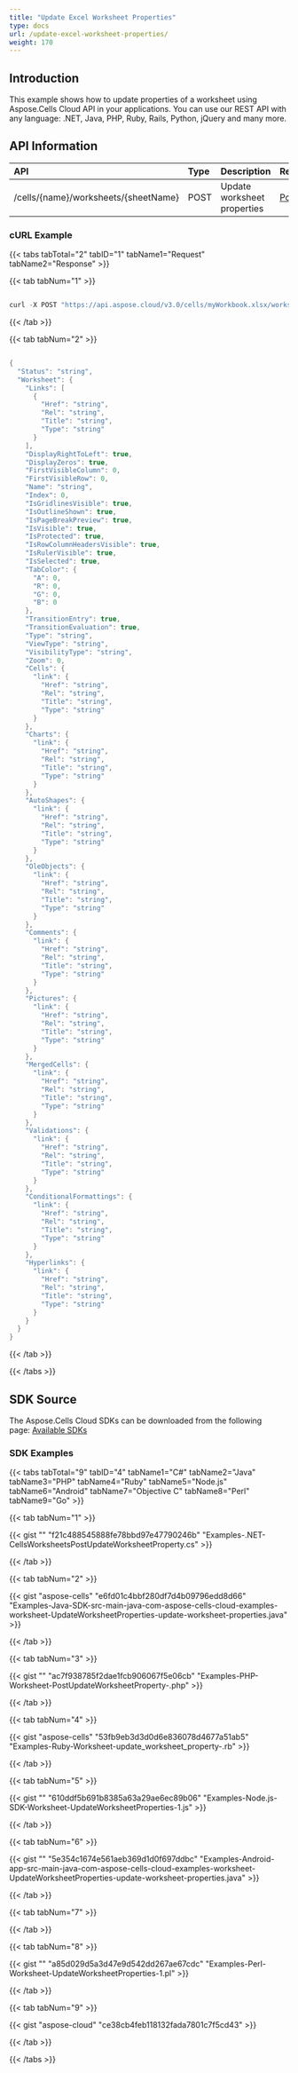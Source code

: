 ```yaml
---
title: "Update Excel Worksheet Properties"
type: docs
url: /update-excel-worksheet-properties/
weight: 170
---
```


## **Introduction**
This example shows how to update properties of a worksheet using Aspose.Cells Cloud API in your applications. You can use our REST API with any language: .NET, Java, PHP, Ruby, Rails, Python, jQuery and many more.
## **API Information**

|**API**|**Type**|**Description**|**Resource Link**|
| :- | :- | :- | :- |
|/cells/{name}/worksheets/{sheetName}|POST|Update worksheet properties|[PostUpdateWorksheetProperty](https://apireference.aspose.cloud/cells/#/Worksheets/PostUpdateWorksheetProperty)|
### **cURL Example**
{{< tabs tabTotal="2" tabID="1" tabName1="Request" tabName2="Response" >}}

{{< tab tabNum="1" >}}

```java

curl -X POST "https://api.aspose.cloud/v3.0/cells/myWorkbook.xlsx/worksheets/Sheet1" -H "accept: application/json" -H "Content-Type: application/json" -H "x-aspose-client: Containerize.Swagger" -d "{ \"Links\": [ { \"Href\": \"string\", \"Rel\": \"string\", \"Title\": \"string\", \"Type\": \"string\" } ], \"DisplayRightToLeft\": true, \"DisplayZeros\": true, \"FirstVisibleColumn\": 1, \"FirstVisibleRow\": 0, \"Name\": \"string\", \"Index\": 0, \"IsGridlinesVisible\": true, \"IsOutlineShown\": true, \"IsPageBreakPreview\": true, \"IsVisible\": true, \"IsProtected\": true, \"IsRowColumnHeadersVisible\": true, \"IsRulerVisible\": true, \"IsSelected\": true, \"TabColor\": { \"A\": 0, \"R\": 0, \"G\": 0, \"B\": 0 }, \"TransitionEntry\": true, \"TransitionEvaluation\": true, \"Type\": \"string\", \"ViewType\": \"string\", \"VisibilityType\": \"string\", \"Zoom\": 0, \"Cells\": { \"link\": { \"Href\": \"string\", \"Rel\": \"string\", \"Title\": \"string\", \"Type\": \"string\" } }, \"Charts\": { \"link\": { \"Href\": \"string\", \"Rel\": \"string\", \"Title\": \"string\", \"Type\": \"string\" } }, \"AutoShapes\": { \"link\": { \"Href\": \"string\", \"Rel\": \"string\", \"Title\": \"string\", \"Type\": \"string\" } }, \"OleObjects\": { \"link\": { \"Href\": \"string\", \"Rel\": \"string\", \"Title\": \"string\", \"Type\": \"string\" } }, \"Comments\": { \"link\": { \"Href\": \"string\", \"Rel\": \"string\", \"Title\": \"string\", \"Type\": \"string\" } }, \"Pictures\": { \"link\": { \"Href\": \"string\", \"Rel\": \"string\", \"Title\": \"string\", \"Type\": \"string\" } }, \"MergedCells\": { \"link\": { \"Href\": \"string\", \"Rel\": \"string\", \"Title\": \"string\", \"Type\": \"string\" } }, \"Validations\": { \"link\": { \"Href\": \"string\", \"Rel\": \"string\", \"Title\": \"string\", \"Type\": \"string\" } }, \"ConditionalFormattings\": { \"link\": { \"Href\": \"string\", \"Rel\": \"string\", \"Title\": \"string\", \"Type\": \"string\" } }, \"Hyperlinks\": { \"link\": { \"Href\": \"string\", \"Rel\": \"string\", \"Title\": \"string\", \"Type\": \"string\" } }}"

```

{{< /tab >}}

{{< tab tabNum="2" >}}

```java

{
  "Status": "string",
  "Worksheet": {
    "Links": [
      {
        "Href": "string",
        "Rel": "string",
        "Title": "string",
        "Type": "string"
      }
    ],
    "DisplayRightToLeft": true,
    "DisplayZeros": true,
    "FirstVisibleColumn": 0,
    "FirstVisibleRow": 0,
    "Name": "string",
    "Index": 0,
    "IsGridlinesVisible": true,
    "IsOutlineShown": true,
    "IsPageBreakPreview": true,
    "IsVisible": true,
    "IsProtected": true,
    "IsRowColumnHeadersVisible": true,
    "IsRulerVisible": true,
    "IsSelected": true,
    "TabColor": {
      "A": 0,
      "R": 0,
      "G": 0,
      "B": 0
    },
    "TransitionEntry": true,
    "TransitionEvaluation": true,
    "Type": "string",
    "ViewType": "string",
    "VisibilityType": "string",
    "Zoom": 0,
    "Cells": {
      "link": {
        "Href": "string",
        "Rel": "string",
        "Title": "string",
        "Type": "string"
      }
    },
    "Charts": {
      "link": {
        "Href": "string",
        "Rel": "string",
        "Title": "string",
        "Type": "string"
      }
    },
    "AutoShapes": {
      "link": {
        "Href": "string",
        "Rel": "string",
        "Title": "string",
        "Type": "string"
      }
    },
    "OleObjects": {
      "link": {
        "Href": "string",
        "Rel": "string",
        "Title": "string",
        "Type": "string"
      }
    },
    "Comments": {
      "link": {
        "Href": "string",
        "Rel": "string",
        "Title": "string",
        "Type": "string"
      }
    },
    "Pictures": {
      "link": {
        "Href": "string",
        "Rel": "string",
        "Title": "string",
        "Type": "string"
      }
    },
    "MergedCells": {
      "link": {
        "Href": "string",
        "Rel": "string",
        "Title": "string",
        "Type": "string"
      }
    },
    "Validations": {
      "link": {
        "Href": "string",
        "Rel": "string",
        "Title": "string",
        "Type": "string"
      }
    },
    "ConditionalFormattings": {
      "link": {
        "Href": "string",
        "Rel": "string",
        "Title": "string",
        "Type": "string"
      }
    },
    "Hyperlinks": {
      "link": {
        "Href": "string",
        "Rel": "string",
        "Title": "string",
        "Type": "string"
      }
    }
  }
}
```

{{< /tab >}}

{{< /tabs >}}
## **SDK Source**
The Aspose.Cells Cloud SDKs can be downloaded from the following page: [Available SDKs](/cells/available-sdks/)
### **SDK Examples**
{{< tabs tabTotal="9" tabID="4" tabName1="C#" tabName2="Java" tabName3="PHP" tabName4="Ruby" tabName5="Node.js" tabName6="Android" tabName7="Objective C" tabName8="Perl" tabName9="Go" >}}

{{< tab tabNum="1" >}}

{{< gist "" "f21c488545888fe78bbd97e47790246b" "Examples-.NET-CellsWorksheetsPostUpdateWorksheetProperty.cs" >}}

{{< /tab >}}

{{< tab tabNum="2" >}}

{{< gist "aspose-cells" "e6fd01c4bbf280df7d4b09796edd8d66" "Examples-Java-SDK-src-main-java-com-aspose-cells-cloud-examples-worksheet-UpdateWorksheetProperties-update-worksheet-properties.java" >}}

{{< /tab >}}

{{< tab tabNum="3" >}}

{{< gist "" "ac7f938785f2dae1fcb906067f5e06cb" "Examples-PHP-Worksheet-PostUpdateWorksheetProperty-.php" >}}

{{< /tab >}}

{{< tab tabNum="4" >}}

{{< gist "aspose-cells" "53fb9eb3d3d0d6e836078d4677a51ab5" "Examples-Ruby-Worksheet-update_worksheet_property-.rb" >}}

{{< /tab >}}

{{< tab tabNum="5" >}}

{{< gist "" "610ddf5b691b8385a63a29ae6ec89b06" "Examples-Node.js-SDK-Worksheet-UpdateWorksheetProperties-1.js" >}}

{{< /tab >}}

{{< tab tabNum="6" >}}

{{< gist "" "5e354c1674e561aeb369d1d0f697ddbc" "Examples-Android-app-src-main-java-com-aspose-cells-cloud-examples-worksheet-UpdateWorksheetProperties-update-worksheet-properties.java" >}}

{{< /tab >}}

{{< tab tabNum="7" >}}

{{< /tab >}}

{{< tab tabNum="8" >}}

{{< gist "" "a85d029d5a3d47e9d542dd267ae67cdc" "Examples-Perl-Worksheet-UpdateWorksheetProperties-1.pl" >}}

{{< /tab >}}

{{< tab tabNum="9" >}}

{{< gist "aspose-cloud" "ce38cb4feb118132fada7801c7f5cd43" >}}

{{< /tab >}}

{{< /tabs >}}
